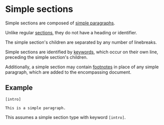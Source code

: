 # Simple sections

Simple sections are composed of [simple paragraphs](./simple-paragraph.md).

Unlike regular [sections](./section.md), they do not have a heading or
identifier.

The simple section's children are separated by any number of linebreaks.

Simple sections are identified by
[keywords](general/identifier.md#input-identifiers), which occur on their own
line, preceding the simple section's children.

Additionally, a simple section may contain [footnotes](./footnote.md) in place
of any simple paragraph, which are added to the encompassing document.


## Example

```
[intro]

This is a simple paragraph.
```

This assumes a simple section type with keyword `[intro]`.
